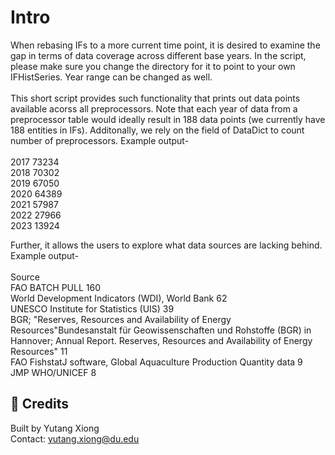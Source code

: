 # Intro
When rebasing IFs to a more current time point, it is desired to examine the gap in terms of data coverage across different base years. In the script, please make sure you change the directory for it to point to your own IFHistSeries. Year range can be changed as well. <br/><br/>
This short script provides such functionality that prints out data points available acorss all preprocessors. Note that each year of data from a preprocessor table would ideally result in 188 data points (we currently have 188 entities in IFs). Additonally, we rely on the field of DataDict to count number of preprocessors. Example output- <br/><br/>
2017 73234<br/>
2018 70302<br/>
2019 67050<br/>
2020 64389<br/>
2021 57987<br/>
2022 27966<br/>
2023 13924<br/>

Further, it allows the users to explore what data sources are lacking behind. Example output- <br/><br/>
Source<br/>
FAO BATCH PULL                                                                                                                                                                                                  160<br/>
World Development Indicators (WDI), World Bank                                                                                                                                                                   62<br/>
UNESCO Institute for Statistics (UIS)                                                                                                                                                                            39<br/>
BGR; "Reserves, Resources and Availability of Energy Resources"Bundesanstalt für Geowissenschaften und Rohstoffe (BGR) in Hannover; Annual Report. Reserves, Resources and Availability of Energy Resources"     11<br/>
FAO FishstatJ software, Global  Aquaculture Production Quantity data                                                                                                                                              9<br/>
JMP WHO/UNICEF                                                                                                                                                                                                    8<br/>


## 🙌 Credits
Built by Yutang Xiong  
Contact: [yutang.xiong@du.edu](mailto:yutang.xiong@du.edu)
